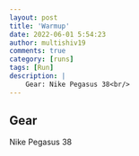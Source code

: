 ```yaml
---
layout: post
title: 'Warmup'
date: 2022-06-01 5:54:23
author: multishiv19
comments: true
category: [runs]
tags: [Run]
description: |
    Gear: Nike Pegasus 38<br/>
---
```


## Gear
Nike Pegasus 38



<div width='100%' class='strava-embed-placeholder' data-embed-type='activity' data-embed-id='7233599298'></div>
<script src='https://strava-embeds.com/embed.js'></script>

